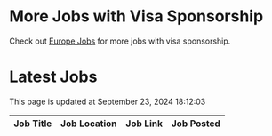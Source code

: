 # More Jobs with Visa Sponsorship

Check out [Europe Jobs](https://github.com/sureshparimi/europejobs#latest-jobs) for more jobs with visa sponsorship.

# Latest Jobs

This page is updated at September 23, 2024 18:12:03

| Job Title | Job Location | Job Link | Job Posted |
| --- | --- | --- | --- |

